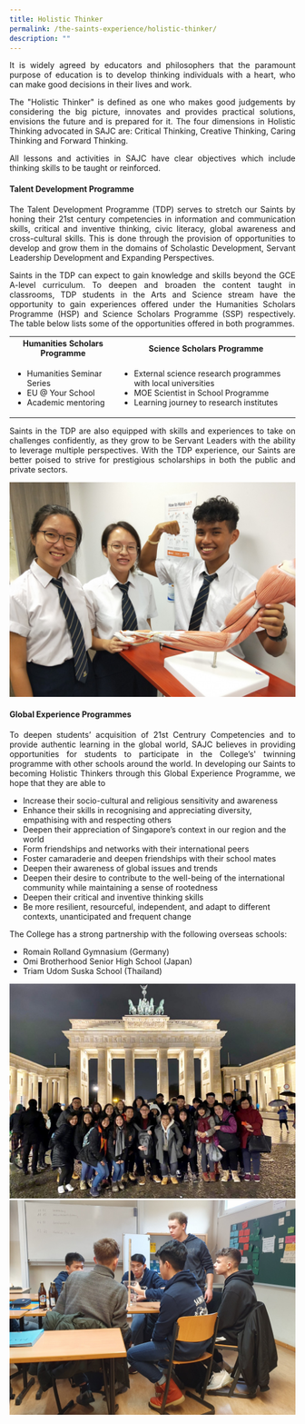 ```yaml
---
title: Holistic Thinker
permalink: /the-saints-experience/holistic-thinker/
description: ""
---
```

<p align="justify">It is widely agreed by educators and philosophers that the paramount purpose of education is to develop thinking individuals with a heart, who can make good decisions in their lives and work.</p>
<p align="justify">The "Holistic Thinker" is defined as one who makes good judgements by considering the big picture, innovates and provides practical solutions, envisions the future and is prepared for it. The four dimensions in Holistic Thinking advocated in SAJC are: Critical Thinking, Creative Thinking, Caring Thinking and Forward Thinking.</p>
<p align="justify">All lessons and activities in SAJC have clear objectives which include thinking skills to be taught or reinforced.</p>
<h4><strong>Talent Development Programme</strong></h4>
<p align="justify">The Talent Development Programme (TDP) serves to stretch our Saints by honing their 21st century competencies in information and communication skills, critical and inventive thinking, civic literacy, global awareness and cross-cultural skills. This is done through the provision of opportunities to develop and grow them in the domains of Scholastic Development, Servant Leadership Development and Expanding Perspectives.</p>
<p align="justify">Saints in the TDP can expect to gain knowledge and skills beyond the GCE A-level curriculum. To deepen and broaden the content taught in classrooms, TDP students in the Arts and Science stream have the opportunity to gain experiences offered under the Humanities Scholars Programme (HSP) and Science Scholars Programme (SSP) respectively. The table below lists some of the opportunities offered in both programmes.</p>
<table>
<tbody>
<tr>
<th style="text-align: center;">Humanities Scholars Programme</th>
<th style="text-align: center;">Science Scholars Programme</th>
</tr>
<tr>
<td>
<ul>
<li>Humanities Seminar Series</li>
<li>EU @ Your School</li>
<li>Academic mentoring</li>
</ul>
</td>
<td>
<ul>
<li>External science research programmes with local universities</li>
<li>MOE Scientist in School Programme</li>
<li>Learning journey to research institutes</li>
</ul>
</td>
</tr>
</tbody>
</table>
<p align="justify">Saints in the TDP are also equipped with skills and experiences to take on challenges confidently, as they grow to be Servant Leaders with the ability to leverage multiple perspectives. With the TDP experience, our Saints are better poised to strive for prestigious scholarships in both the public and private sectors.</p>
<img src="/images/ht.jpg">
<h4><strong>Global Experience Programmes</strong></h4>
<p align="justify">To deepen students&rsquo; acquisition of 21st Centrury Competencies and to provide authentic learning in the global world, SAJC believes in providing opportunities for students to participate in the College&rsquo;s' twinning programme with other schools around the world. In developing our Saints to becoming Holistic Thinkers through this Global Experience Programme, we hope that they are able to</p>
<ul>
<li>Increase their socio-cultural and religious sensitivity and awareness</li>
<li>Enhance their skills in recognising and appreciating diversity, empathising with and respecting others</li>
<li>Deepen their appreciation of Singapore&rsquo;s context in our region and the world</li>
<li>Form friendships and networks with their international peers</li>
<li>Foster camaraderie and deepen friendships with their school mates</li>
<li>Deepen their awareness of global issues and trends</li>
<li>Deepen their desire to contribute to the well-being of the international community while maintaining a sense of rootedness</li>
<li>Deepen their critical and inventive thinking skills</li>
<li>Be more resilient, resourceful, independent, and adapt to different contexts, unanticipated and frequent change</li>
</ul>
<p>The College has a strong partnership with the following overseas schools:</p>
<ul>
<li>Romain Rolland Gymnasium (Germany)</li>
<li>Omi Brotherhood Senior High School (Japan)</li>
<li>Triam Udom Suska School (Thailand)</li>
</ul>
<img src="/images/ht2.jpg"><br>
<img src="/images/ht3.jpg">